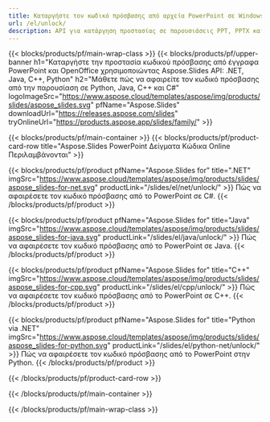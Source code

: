 ```yaml
---
title: Καταργήστε τον κωδικό πρόσβασης από αρχεία PowerPoint σε Windows, Linux και macOS
url: /el/unlock/
description: API για κατάργηση προστασίας σε παρουσιάσεις PPT, PPTX και ODP
---
```


{{< blocks/products/pf/main-wrap-class >}}
{{< blocks/products/pf/upper-banner h1="Καταργήστε την προστασία κωδικού πρόσβασης από έγγραφα PowerPoint και OpenOffice χρησιμοποιώντας Aspose.Slides API: .NET, Java, C++, Python" h2="Μάθετε πώς να αφαιρείτε τον κωδικό πρόσβασης από την παρουσίαση σε Python, Java, C++ και C#" logoImageSrc="https://www.aspose.cloud/templates/aspose/img/products/slides/aspose_slides.svg" pfName="Aspose.Slides" downloadUrl="https://releases.aspose.com/slides" tryOnlineUrl="https://products.aspose.app/slides/family/" >}}

{{< blocks/products/pf/main-container >}}
{{< blocks/products/pf/product-card-row title="Aspose.Slides PowerPoint Δείγματα Κώδικα Online Περιλαμβάνονται" >}}

{{< blocks/products/pf/product pfName="Aspose.Slides for" title=".NET" imgSrc="https://www.aspose.cloud/templates/aspose/img/products/slides/aspose_slides-for-net.svg" productLink="/slides/el/net/unlock/" >}}
Πώς να αφαιρέσετε τον κωδικό πρόσβασης από το PowerPoint σε C#.
{{< /blocks/products/pf/product >}}

{{< blocks/products/pf/product pfName="Aspose.Slides for" title="Java" imgSrc="https://www.aspose.cloud/templates/aspose/img/products/slides/aspose_slides-for-java.svg" productLink="/slides/el/java/unlock/" >}}
Πώς να αφαιρέσετε τον κωδικό πρόσβασης από το PowerPoint σε Java.
{{< /blocks/products/pf/product >}}

{{< blocks/products/pf/product pfName="Aspose.Slides for" title="C++" imgSrc="https://www.aspose.cloud/templates/aspose/img/products/slides/aspose_slides-for-cpp.svg" productLink="/slides/el/cpp/unlock/" >}}
Πώς να αφαιρέσετε τον κωδικό πρόσβασης από το PowerPoint σε C++.
{{< /blocks/products/pf/product >}}

{{< blocks/products/pf/product pfName="Aspose.Slides for" title="Python via .NET" imgSrc="https://www.aspose.cloud/templates/aspose/img/products/slides/aspose_slides-for-python.svg" productLink="/slides/el/python-net/unlock/" >}}
Πώς να αφαιρέσετε τον κωδικό πρόσβασης από το PowerPoint στην Python.
{{< /blocks/products/pf/product >}}

{{< /blocks/products/pf/product-card-row >}}

{{< /blocks/products/pf/main-container >}}

{{< /blocks/products/pf/main-wrap-class >}}
